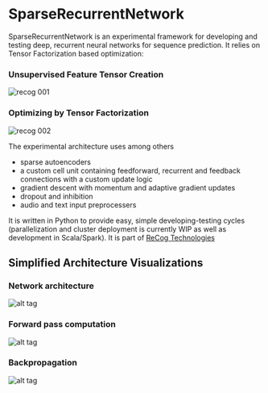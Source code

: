 # **SparseRecurrentNetwork** #

SparseRecurrentNetwork is an experimental framework for developing and testing deep, recurrent neural networks for sequence prediction. It relies on Tensor Factorization based optimization:

### Unsupervised Feature Tensor Creation ###
![recog 001](https://cloud.githubusercontent.com/assets/2136696/11167867/a1ba03b8-8ba7-11e5-9e22-80ba7787e0ee.png)

### Optimizing by Tensor Factorization ###
![recog 002](https://cloud.githubusercontent.com/assets/2136696/11167868/a1f23198-8ba7-11e5-8858-35b09153f9fe.png)

The experimental architecture uses among others

* sparse autoencoders
* a custom cell unit containing feedforward, recurrent and feedback connections with a custom update logic
* gradient descent with momentum and adaptive gradient updates
* dropout and inhibition
* audio and text input preprocessers

It is written in Python to provide easy, simple developing-testing cycles (parallelization and cluster deployment is currently WIP as well as development in Scala/Spark). It is part of [ReCog Technologies](http://recog-technologies.com)

## **Simplified Architecture Visualizations** ##

### Network architecture ###
![alt tag](https://cloud.githubusercontent.com/assets/2136696/10036936/9a4d3ef4-61d8-11e5-8023-e5629d6c158b.jpg)

### Forward pass computation ###
![alt tag](https://cloud.githubusercontent.com/assets/2136696/10036939/9f38c7a8-61d8-11e5-92d8-b01e7d1e8b74.jpg)

### Backpropagation ###
![alt tag](https://cloud.githubusercontent.com/assets/2136696/10036940/9f6fc2bc-61d8-11e5-9884-9baf89d6a422.jpg)
